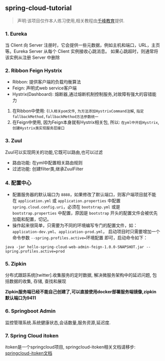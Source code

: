 ## spring-cloud-tutorial

> 声明:该项目仅作本人练习使用,相关教程由[千峰教育](https://www.funtl.com)提供. 

### 1. Eureka

当 Client 向 Server 注册时，它会提供一些元数据，例如主机和端口，URL，主页等。Eureka Server 从每个 Client 实例接收心跳消息。 如果心跳超时，则通常将该实例从注册 Server 中删除

### 2. Ribbon Feign Hystrix

- Ribbon: 提供客户端的负载均衡算法
- Feign: 声明式web service客户端
- Hystrix(Dashboard): 熔断器,通过熔断机制控制服务,对故障有强大的容错能力
1. 在Ribbon中使用: `引入相关pom文件`, `为方法添加HystrixCommand注解`, `指定fallbackMethod,fallbackMethod方法参数统一`
2. 在Feign中使用, 因为Feign本身就有Hystrix相关包, 所以: `在yml中开启Hystrix`,  `创建Hystrix类实现服务层接口`

### 3. Zuul

Zuul可以实现网关的功能,它既可以路由,也可以过滤
- 路由功能: 在yml中配置相关路由规则
- 过滤功能: 创建filter类,继承ZuulFilter

### 4. 配置中心

- 配置服务器的默认端口为 `8888`，如果修改了默认端口，则客户端项目就不能在 `application.yml` 或 `application.properties` 中配置 `spring.cloud.config.uri`，必须在 `bootstrap.yml` 或是 `bootstrap.properties` 中配置，原因是 `bootstrap` 开头的配置文件会被优先加载和配置，切记。
- 操作起来很简单，只需要为不同的环境编写专门的配置文件，如：`application-dev.yml`、`application-prod.yml`， 启动项目时只需要增加一个命令参数 `--spring.profiles.active=`环境配置 即可，启动命令如下：

```java -jar hello-spring-cloud-web-admin-feign-1.0.0-SNAPSHOT.jar --spring.profiles.active=prod```

### 5. Zipkin

分布式跟踪系统[twitter].收集服务的定时数据, 解决微服务架构中的延迟问题, 包括数据的收集, 存储, 查找和展现

**Zipkin服务端已经不能自己创建了,可以直接使用docker部署服务端镜像,zipkin默认端口为9411**

### 6. Springboot Admin

监控管理系统.系统健康状态,会话数量,服务资源,延迟度.

### 7. Spring Cloud itoken

itoken是一个springcloud项目, springcloud-itoken相关文档请移步: [springcloud-itoken文档](./springcloud-itoken/README.md)
